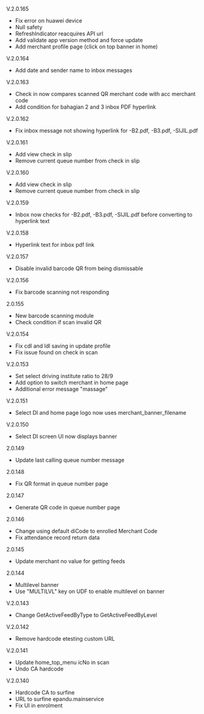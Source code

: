 V.2.0.165

- Fix error on huawei device
- Null safety
- RefreshIndicator reacquires API url
- Add validate app version method and force update
- Add merchant profile page (click on top banner in home)

V.2.0.164

- Add date and sender name to inbox messages

V.2.0.163

- Check in now compares scanned QR merchant code with acc merchant code
- Add condition for bahagian 2 and 3 inbox PDF hyperlink

V.2.0.162

- Fix inbox message not showing hyperlink for -B2.pdf, -B3.pdf, -SIJIL.pdf

V.2.0.161

- Add view check in slip
- Remove current queue number from check in slip

V.2.0.160

- Add view check in slip
- Remove current queue number from check in slip

V.2.0.159

- Inbox now checks for -B2.pdf, -B3.pdf, -SIJIL.pdf before converting to hyperlink text

V.2.0.158

- Hyperlink text for inbox pdf link

V.2.0.157

- Disable invalid barcode QR from being dismissable

V.2.0.156

- Fix barcode scanning not responding

2.0.155

- New barcode scanning module
- Check condition if scan invalid QR

V.2.0.154

- Fix cdl and ldl saving in update profile
- Fix issue found on check in scan

V.2.0.153

- Set select driving institute ratio to 28/9
- Add option to switch merchant in home page
- Additional error message "massage"

V.2.0.151

- Select DI and home page logo now uses merchant_banner_filename

V.2.0.150

- Select DI screen UI now displays banner

2.0.149

- Update last calling queue number message

2.0.148

- Fix QR format in queue number page

2.0.147

- Generate QR code in queue number page

2.0.146

- Change using default diCode to enrolled Merchant Code
- Fix attendance record return data

2.0.145

- Update merchant no value for getting feeds

2.0.144

- Multilevel banner
- Use "MULTILVL" key on UDF to enable multilevel on banner

V.2.0.143

- Change GetActiveFeedByType to GetActiveFeedByLevel

V.2.0.142

- Remove hardcode etesting custom URL

V.2.0.141

- Update home_top_menu icNo in scan
- Undo CA hardcode

V.2.0.140

- Hardcode CA to surfine
- URL to surfine epandu.mainservice
- Fix UI in enrolment